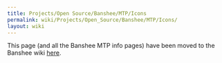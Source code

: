 ```yaml
---
title: Projects/Open Source/Banshee/MTP/Icons
permalink: wiki/Projects/Open_Source/Banshee/MTP/Icons/
layout: wiki
---
```


This page (and all the Banshee MTP info pages) have been moved to the
Banshee wiki [here](http://banshee-project.org/Guide/DAPs/MTP/Icons).
